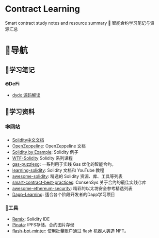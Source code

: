 # Contract Learning
Smart contract study notes and resource summary 📒 智能合约学习笔记与资源汇总

# 🧭导航
## 📒学习笔记
### 🔥DeFi
- [dydx 源码解读](/DEFI/dydx/README.md)

## 💾学习资料
### 🕸️网站
- [Solidity中文文档](https://solidity-cn.readthedocs.io/)
- [OpenZeppeline](https://docs.openzeppelin.com/): OpenZeppeline 文档
- [Solidity by Example](https://solidity-by-example.org/): Solidity 例子
- [WTF-Solidity](https://github.com/AmazingAng/WTF-Solidity) Solidity 系列课程
- [gas-puzzlesg](https://github.com/RareSkills/gas-puzzlesg): 一系列用于实践 Gas 优化的智能合约。
- [learning-solidity](https://github.com/willitscale/learning-solidity): Solidity 文档和 YouTube 教程
- [awesome-solidity](https://github.com/bkrem/awesome-solidity): 精选的 Solidity 资源、库、工具等列表
- [smart-contract-best-practices](https://github.com/ConsenSys/smart-contract-best-practices): ConsenSys 关于合约的最佳实践仓库
- [awesome-ethereum-security](https://github.com/crytic/awesome-ethereum-security): 精彩的以太坊安全参考精选列表
- [Dapp-Learning](https://github.com/Dapp-Learning-DAO/Dapp-Learning): 适合各个阶段开发者的Dapp学习项目

### 🔧工具
- [Remix](https://remix.ethereum.org/): Solidity IDE
- [Pinata](https://www.pinata.cloud/): IPFS存储，合约图片存储
- [flash-bot-minter](https://github.com/fox493/flash-bot-minter): 使用批量账户通过 flash 机器人铸造 NFT。




